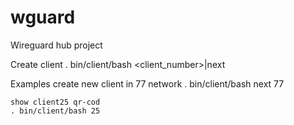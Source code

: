 # wguard
Wireguard hub project

Create client
    . bin/client/bash <client_number>|next <net>

Examples
    create new client in 77 network
    . bin/client/bash next 77

    show client25 qr-cod
    . bin/client/bash 25
